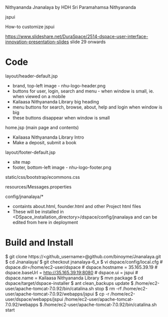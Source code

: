 Nithyananda Jnanalaya by HDH Sri Paramahamsa Nithyananda

jspui

How-to customize jspui

https://www.slideshare.net/DuraSpace/2514-dspace-user-interface-innovation-presentation-slides
slide 29 onwards

Code
====
layout/header-default.jsp
 * brand, top-left image - nhu-logo-header.png
 * buttons for user, login, search and menu - when window is small, ie. when viewed on a mobile
 * Kailaasa Nithyananda Library big heading
 * menu buttons for search, browse, about, help and login when window is big
 * these buttons disappear when window is small

home.jsp (main page and contents)
 * Kailaasa Nithyananda Library Intro
 * Make a deposit, submit a book

layout/footer-default.jsp
 * site map
 * footer, bottom-left image - nhu-logo-footer.png

static/css/bootstrap/ecommons.css

resources/Messages.properties

config/jnanalaya/*
 * containts about.html, founder.html and other Project html files
 * These will be installed in <DSpace_installation_directory>/dspace/config/jnanalaya
    and can be edited from here in deployment


Build and Install
=================
$ git clone https://<github_username>@github.com/binoyme/Jnanalaya.git
$ cd Jnanalaya/
$ git checkout jnanalaya-6_x
$ vi dspace/config/local.cfg
	# dspace.dir=/home/ec2-user/dspace
	# dspace.hostname = 35.165.39.19
	# dspace.baseUrl = http://35.165.39.19:8080
	# dspace.ui = jspui
	# dspace.name = Kailaasa Nithyananda Library
$ mvn package
$ cd dspace/target/dspace-installer
$ ant clean_backups update
$ /home/ec2-user/apache-tomcat-7.0.92/bin/catalina.sh stop
$ rm -rf /home/ec2-user/apache-tomcat-7.0.92/webapps/jspui
$ cp -r /home/ec2-user/dspace/webapps/jspui /home/ec2-user/apache-tomcat-7.0.92/webapps
$ /home/ec2-user/apache-tomcat-7.0.92/bin/catalina.sh start